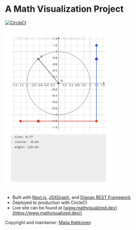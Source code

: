 # A Math Visualization Project

[![CircleCI](https://dl.circleci.com/status-badge/img/circleci/3HdD79dpFgcVach6Vva3wr/4TX7ZzgDomQsAA7Fg6UBfY/tree/master.svg?style=svg&circle-token=db7a44c8034900a4e8eb59aff0c04cef6de91c25)](https://dl.circleci.com/status-badge/redirect/circleci/3HdD79dpFgcVach6Vva3wr/4TX7ZzgDomQsAA7Fg6UBfY/tree/master)

<img src="./readme/trig.gif" width="350">

- Built with [Next.js](https://nextjs.org/), [JSXGraph](https://jsxgraph.uni-bayreuth.de/wp/index.html), and [Django REST Framework](https://www.django-rest-framework.org/)
- Deployed to production with CircleCI
- Live site can be found at [www.mathvisualized.dev](https://www.mathvisualized.dev/)

Copyright and maintainer: [Maija Kekkonen](https://mkkekkonen.github.io/)
